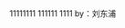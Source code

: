 <html>
	<body>
	11111111
	111111
	1111
	by：刘东浦
<script>
	alert("你怎么打开了这个网站啊")
	alert("你进来之后说明什么")
	alert("说明刘东浦把你坑了")
	alert("哈哈哈哈")
	alert("没想到吧")
	alert("继续点吧，快到头了")
	alert("在你出去之前先说好你不能打我")
	alert("真的不能打我昂")
	alert("再等等马上放你出去")
	alert("无聊吗")
	alert("要不我给你讲个故事吧")
	alert("从前有座山")
	alert("山里有个庙")
	alert("庙里有个老和尚给个小和尚讲故事")
	alert("股市里讲的什么呢？")
	alert("从前有座山")
	alert("山里有个庙")
	alert("庙里有个老和尚给个小和尚讲故事")
	alert("股市里讲的什么呢？")
	alert("唉唉唉，你别打我啊")
	alert("行吧马上放你出去")
	alert("不过你地先承认刘东浦比你好看")
	alert("什么你不承认")
	alert("那你就别想出去了")
	alert("继续听我在这给你讲故事吧")
	alert("承不承认")
	alert("承不承认")
	alert("你不承认也没关系")
	alert("反正这也是现实")
	alert("对是现实")
	alert("所以你面对现实吧")
	alert("等一下你出来会不会打我啊")
	alert("emmmmm")
	alert("等你出来你可不能打我昂")
	alert("不能昂")
	alert("真的不能昂")
	alert("也不能骂我昂")
	alert("也不能不让我抄题昂")
</script>
	</body>
</html>
